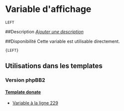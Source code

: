 # Variable d'affichage
```
LEFT
```


##Description
[*Ajouter une description*](https://fa-tvars.appspot.com/var/LEFT)

##Disponibilité
Cette variable est utilisable directement.

```html
{LEFT}
```

## Utilisations dans les templates

### Version phpBB2

#### [Template donate](subsilver/donate.md#readme)
* [Variable &agrave; la ligne 229](../subsilver/donate.tpl#L229)